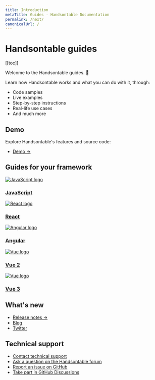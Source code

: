 ```yaml
---
title: Introduction
metaTitle: Guides - Handsontable Documentation
permalink: /next/
canonicalUrl: /
---
```


# Handsontable guides

[[toc]]

Welcome to the Handsontable guides. 👋

Learn how Handsontable works and what you can do with it, through:
- Code samples
- Live examples
- Step-by-step instructions
- Real-life use cases
- And much more

## Demo

Explore Handsontable's features and source code:

- [Demo &#8594;](@/guides/getting-started/demo.md)

## Guides for your framework

<div class="row-items-container">
    <a href="/docs/next/binding-to-data" class="row-item">
     <img class="integration-framework-logo" src="/docs/next/img/pages/introduction/javascript.svg" alt="JavaScript logo" />
     <h3>JavaScript</h3>
    </a>

   <a href="/docs/next/react-simple-example" class="row-item">
   <img class="integration-framework-logo" src="/docs/next/img/pages/introduction/react.svg" alt="React logo" />
    <h3>React</h3>
   </a>

   <a href="/docs/next/angular-simple-example" class="row-item">
    <img class="integration-framework-logo" src="/docs/next/img/pages/introduction/angular.svg" alt="Angular logo" />
    <h3>Angular</h3>
   </a>

   <a href="/docs/next/vue-simple-example" class="row-item">
    <img class="integration-framework-logo" src="/docs/next/img/pages/introduction/vue.svg" alt="Vue logo" />
    <h3>Vue 2</h3>
   </a>

   <a href="/docs/next/vue3-simple-example" class="row-item">
    <img class="integration-framework-logo" src="/docs/next/img/pages/introduction/vue.svg" alt="Vue logo" />
    <h3>Vue 3</h3>
   </a>
</div>

## What's new

- [Release notes &#8594;](@/guides/upgrade-and-migration/release-notes.md)
- [Blog](https://handsontable.com/blog)
- [Twitter](https://twitter.com/handsontable)

## Technical support

- [Contact technical support](https://handsontable.com/contact?category=technical_support)
- [Ask a question on the Handsontable forum](https://forum.handsontable.com)
- [Report an issue on GitHub](https://github.com/handsontable/handsontable/issues)
- [Take part in GitHub Discussions](https://github.com/handsontable/handsontable/discussions)
